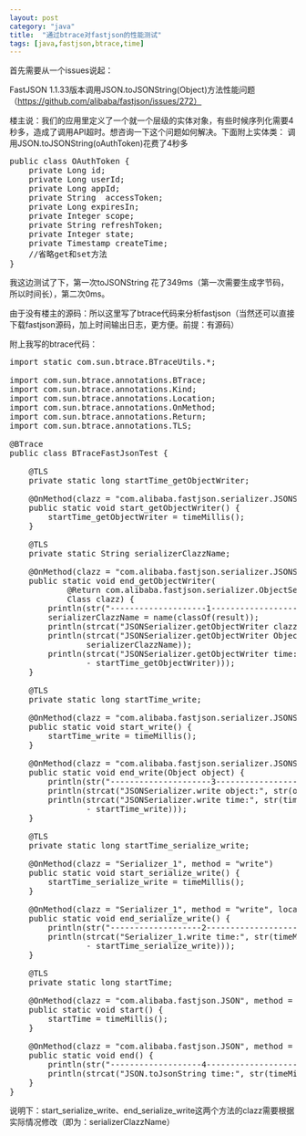 ```yaml
---
layout: post
category: "java"
title:  "通过btrace对fastjson的性能测试"
tags: [java,fastjson,btrace,time]
---
```


首先需要从一个issues说起： 

FastJSON 1.1.33版本调用JSON.toJSONString(Object)方法性能问题（https://github.com/alibaba/fastjson/issues/272）

楼主说：我们的应用里定义了一个就一个层级的实体对象，有些时候序列化需要4秒多，造成了调用API超时。想咨询一下这个问题如何解决。下面附上实体类：
调用JSON.toJSONString(oAuthToken)花费了4秒多

<pre class="prettyPrint">
public class OAuthToken {
    private Long id;
    private Long userId;
    private Long appId;
    private String  accessToken;
    private Long expiresIn;
    private Integer scope;
    private String refreshToken;
    private Integer state;
    private Timestamp createTime;
    //省略get和set方法
}
</pre>

我这边测试了下，第一次toJSONString 花了349ms（第一次需要生成字节码，所以时间长），第二次0ms。

由于没有楼主的源码：所以这里写了btrace代码来分析fastjson（当然还可以直接下载fastjson源码，加上时间输出日志，更方便。前提：有源码）

附上我写的btrace代码：

<pre class="prettyPrint">
import static com.sun.btrace.BTraceUtils.*;

import com.sun.btrace.annotations.BTrace;
import com.sun.btrace.annotations.Kind;
import com.sun.btrace.annotations.Location;
import com.sun.btrace.annotations.OnMethod;
import com.sun.btrace.annotations.Return;
import com.sun.btrace.annotations.TLS;

@BTrace
public class BTraceFastJsonTest {

    @TLS
    private static long startTime_getObjectWriter;

    @OnMethod(clazz = "com.alibaba.fastjson.serializer.JSONSerializer", method = "getObjectWriter")
    public static void start_getObjectWriter() {
        startTime_getObjectWriter = timeMillis();
    }

    @TLS
    private static String serializerClazzName;

    @OnMethod(clazz = "com.alibaba.fastjson.serializer.JSONSerializer", method = "getObjectWriter", location = @Location(Kind.RETURN))
    public static void end_getObjectWriter(
            @Return com.alibaba.fastjson.serializer.ObjectSerializer result,
            Class<?> clazz) {
        println(str("--------------------1-----------------------"));
        serializerClazzName = name(classOf(result));
        println(strcat("JSONSerializer.getObjectWriter clazz:", str(clazz)));
        println(strcat("JSONSerializer.getObjectWriter ObjectSerializer:",
                serializerClazzName));
        println(strcat("JSONSerializer.getObjectWriter time:", str(timeMillis()
                - startTime_getObjectWriter)));
    }

    @TLS
    private static long startTime_write;

    @OnMethod(clazz = "com.alibaba.fastjson.serializer.JSONSerializer", method = "write")
    public static void start_write() {
        startTime_write = timeMillis();
    }

    @OnMethod(clazz = "com.alibaba.fastjson.serializer.JSONSerializer", method = "write", location = @Location(Kind.RETURN))
    public static void end_write(Object object) {
        println(str("---------------------3----------------------"));
        println(strcat("JSONSerializer.write object:", str(object)));
        println(strcat("JSONSerializer.write time:", str(timeMillis()
                - startTime_write)));
    }

    @TLS
    private static long startTime_serialize_write;

    @OnMethod(clazz = "Serializer_1", method = "write")
    public static void start_serialize_write() {
        startTime_serialize_write = timeMillis();
    }

    @OnMethod(clazz = "Serializer_1", method = "write", location = @Location(Kind.RETURN))
    public static void end_serialize_write() {
        println(str("-------------------2------------------------"));
        println(strcat("Serializer_1.write time:", str(timeMillis()
                - startTime_serialize_write)));
    }

    @TLS
    private static long startTime;

    @OnMethod(clazz = "com.alibaba.fastjson.JSON", method = "toJSONString")
    public static void start() {
        startTime = timeMillis();
    }

    @OnMethod(clazz = "com.alibaba.fastjson.JSON", method = "toJSONString", location = @Location(Kind.RETURN))
    public static void end() {
        println(str("-------------------4-----------------------"));
        println(strcat("JSON.toJsonString time:", str(timeMillis() - startTime)));
    }
}
</pre>

说明下：start_serialize_write、end_serialize_write这两个方法的clazz需要根据实际情况修改（即为：serializerClazzName）


